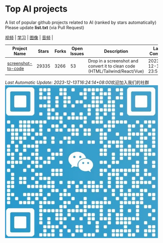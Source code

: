 # Top AI projects
A list of popular github projects related to AI (ranked by stars automatically)
Please update **list.txt** (via Pull Request)

<a href="./README.md">视频</a> | <a href="./READMElearn.md">学习</a> |   <a href="./READMEpicture.md">图像</a> |   <a href="./READMEaudio.md">音频</a> | 

| Project Name | Stars | Forks | Open Issues | Description | Last Commit |
| ------------ | ----- | ----- | ----------- | ----------- | ----------- |
| [screenshot-to-code](https://github.com/abi/screenshot-to-code) | 29335 | 3266 | 53 | Drop in a screenshot and convert it to clean code (HTML/Tailwind/React/Vue) | 2023-12-11 23:56:20 |

*Last Automatic Update: 2023-12-13T16:24:14+08:00*欢迎加入我们的社群 ![](https://raw.githubusercontent.com/mouuii/picture/master/weichat.jpg) 